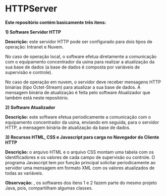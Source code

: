 # HTTPServer

**Este repositório contém basicamente três itens:**

**1) Software Servidor HTTP**

**Descrição:** este servidor HTTP pode ser configurado para dois tipos de operação: Intranet e Nuvem.

No caso de operação local, o software efetua diretamente a comunicação com o equipamento concentrador da usina
para realizar a atualização da sua base de dados (a base de dados é composta por variáveis de supervisão e controle).

No caso de operação em nuvem, o servidor deve receber mensagens HTTP binárias (tipo Octet-Stream) para
atualizar a sua base de dados. A mensagem binária de atualização é feita pelo software Atualizador que também
está neste repositório.

**2) Software Atualizador**

**Descrição:** este software efetua periodicamente a comunicação com o equipamento concentrador da usina, enviando
em seguida, para o servidor HTTP, a mensagem binária de atualização da base de dados.

**3) Recursos HTML, CSS e Javascript para carga no Navegador do Cliente HTTP**

**Descrição:** o arquivo HTML e o arquivo CSS montam uma tabela com os identificadores e os valores de cada campo de
supervisão ou controle. O programa Javascript tem por função principal solicitar periodicamente ao servidor uma mensagem
em formato XML com os valores atualizados de todas as variáveis.

**Observação:** , os softwares dos itens 1 e 2 fazem parte do mesmo projeto Java, pois, compartilham algumas classes.
